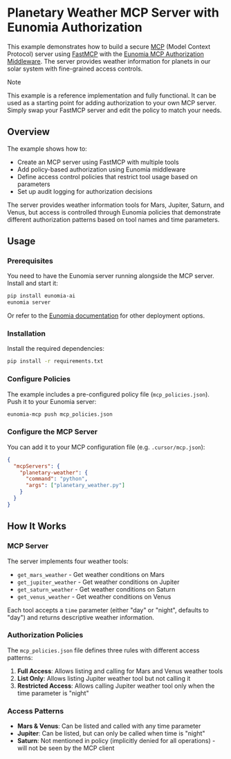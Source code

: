 # Planetary Weather MCP Server with Eunomia Authorization

This example demonstrates how to build a secure [MCP][mcp-docs] (Model Context Protocol) server using [FastMCP][fastmcp-docs] with the [Eunomia MCP Authorization Middleware][eunomia-mcp-github]. The server provides weather information for planets in our solar system with fine-grained access controls.

> [!NOTE]
> This example is a reference implementation and fully functional. It can be used as a starting point for adding authorization to your own MCP server. Simply swap your FastMCP server and edit the policy to match your needs.

## Overview

The example shows how to:

- Create an MCP server using FastMCP with multiple tools
- Add policy-based authorization using Eunomia middleware
- Define access control policies that restrict tool usage based on parameters
- Set up audit logging for authorization decisions

The server provides weather information tools for Mars, Jupiter, Saturn, and Venus, but access is controlled through Eunomia policies that demonstrate different authorization patterns based on tool names and time parameters.

## Usage

### Prerequisites

You need to have the Eunomia server running alongside the MCP server. Install and start it:

```bash
pip install eunomia-ai
eunomia server
```

Or refer to the [Eunomia documentation][eunomia-docs-run-server] for other deployment options.

### Installation

Install the required dependencies:

```bash
pip install -r requirements.txt
```

### Configure Policies

The example includes a pre-configured policy file (`mcp_policies.json`). Push it to your Eunomia server:

```bash
eunomia-mcp push mcp_policies.json
```

### Configure the MCP Server

You can add it to your MCP configuration file (e.g. `.cursor/mcp.json`):

```json
{
  "mcpServers": {
    "planetary-weather": {
      "command": "python",
      "args": ["planetary_weather.py"]
    }
  }
}
```

## How It Works

### MCP Server

The server implements four weather tools:

- `get_mars_weather` - Get weather conditions on Mars
- `get_jupiter_weather` - Get weather conditions on Jupiter
- `get_saturn_weather` - Get weather conditions on Saturn
- `get_venus_weather` - Get weather conditions on Venus

Each tool accepts a `time` parameter (either "day" or "night", defaults to "day") and returns descriptive weather information.

### Authorization Policies

The `mcp_policies.json` file defines three rules with different access patterns:

1. **Full Access**: Allows listing and calling for Mars and Venus weather tools
2. **List Only**: Allows listing Jupiter weather tool but not calling it
3. **Restricted Access**: Allows calling Jupiter weather tool only when the time parameter is "night"

### Access Patterns

- **Mars & Venus**: Can be listed and called with any time parameter
- **Jupiter**: Can be listed, but can only be called when time is "night"
- **Saturn**: Not mentioned in policy (implicitly denied for all operations) - will not be seen by the MCP client

[mcp-docs]: https://modelcontextprotocol.io
[fastmcp-docs]: https://gofastmcp.com/
[eunomia-mcp-github]: https://github.com/whataboutyou-ai/eunomia/tree/main/pkgs/extensions/mcp
[eunomia-docs-run-server]: https://whataboutyou-ai.github.io/eunomia/get_started/user_guide/run_server
